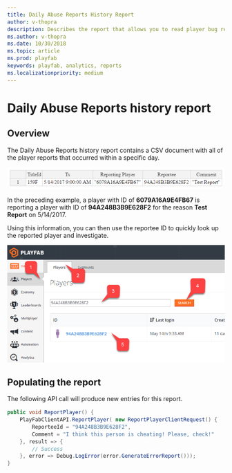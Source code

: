 ```yaml
---
title: Daily Abuse Reports History Report
author: v-thopra
description: Describes the report that allows you to read player bug reporting, and/or to let players report each other for cheating.
ms.author: v-thopra
ms.date: 10/30/2018
ms.topic: article
ms.prod: playfab
keywords: playfab, analytics, reports
ms.localizationpriority: medium
---
```


# Daily Abuse Reports history report

## Overview

The Daily Abuse Reports history report contains a CSV document with all of the player reports that occurred within a specific day.

![Daily Abuse Reports History Report Table](media/tutorials/daily-abuse-reports-history-report-table.png)  

In the preceding example, a player with ID of  **6079A16A9E4FB67** is reporting a player with ID of **94A248B3B9E628F2** for the reason **Test Report** on 5/14/2017.

Using this information, you can then use the reportee ID to quickly look up the reported player and investigate.

![Game Manager - Players - Player ID Search](media/tutorials/game-manager-players-player-id-search.png)

## Populating the report

The following API call will produce new entries for this report.

```csharp
public void ReportPlayer() {
    PlayFabClientAPI.ReportPlayer( new ReportPlayerClientRequest() {
        ReporteeId = "94A248B3B9E628F2",
        Comment = "I think this person is cheating! Please, check!"
    }, result => {
        // Success
    }, error => Debug.LogError(error.GenerateErrorReport()));
}
```
